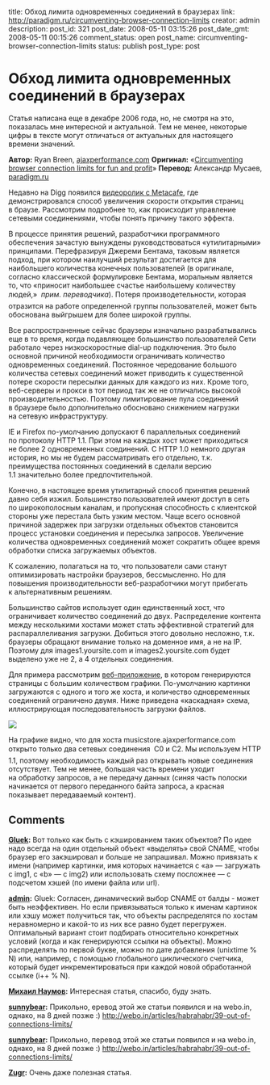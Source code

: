title: Обход лимита одновременных соединений в браузерах
link: http://paradigm.ru/circumventing-browser-connection-limits
creator: admin
description: 
post_id: 321
post_date: 2008-05-11 03:15:26
post_date_gmt: 2008-05-11 00:15:26
comment_status: open
post_name: circumventing-browser-connection-limits
status: publish
post_type: post

# Обход лимита одновременных соединений в браузерах

Статья написана еще в декабре 2006 года, но, не смотря на это, показалась мне интересной и актуальной. Тем не менее, некоторые цифры в тексте могут отличаться от актуальных для настоящего времени значений.

**Автор:** Ryan Breen, [ajaxperformance.com](http://ajaxperformance.com/) **Оригинал:** «[Circumventing browser connection limits for fun and profit](http://b23.ru/pxk)» **Перевод:** Александр Мусаев, [paradigm.ru]()

Недавно на Digg появился [видеоролик с Metacafe](http://b23.ru/puf), где демонстрировался способ увеличения скорости открытия страниц в браузе. Рассмотрим подробнее то, как происходит управление сетевыми соединениями, чтобы понять причину такого эффекта.

В процессе принятия решений, разработчики программного обеспечения зачастую вынуждены руководствоваться «утилитарными» принципами. Перефразируя Джереми Бентама, таковым является подход, при котором наилучший результат достигается для наибольшего количества конечных пользователей (в оригинале, согласно классической формулировке Бентама, моральным является то, что «приносит наибольшее счастье наибольшему количеству людей,»  _прим. переводчика_). Потеря производетельности, которая отразится на работе определенной группы пользователей, может быть обоснована выйгрышем для более широкой группы.

Все распространенные сейчас браузеры изначально разрабатывались еще в то время, когда подавляющее большинство пользователей Сети работало через низкоскоростные dial-up подключения. Это было основной причиной необходимости ограничивать количество одновременных соединений. Постоянное чередование большого количества сетевых соединений может приводить к существенной потере скорости пересылки данных для каждого из них. Кроме того, веб-серверы и прокси в тот период так же не отличались высокой производительностью. Поэтому лимитирование пула соединений в браузере было дополнительно обосновано снижением нагрузки на сетевую инфраструктуру.

IE и Firefox по-умолчанию допускают 6 параллельных соединений по протоколу HTTP 1.1. При этом на каждых хост может приходиться не более 2 одновременных соединений. С HTTP 1.0 немного другая история, но мы не будем рассматривать его отдельно, т.к. преимущества постоянных соединений в сделали версию 1.1 значительно более предпочтительной.

Конечно, в настоящее время утилитарный способ принятия решений давно себя изжил. Большинство пользователей имеют доступ в сеть по широкополосным каналам, и пропускная способность с клиентской стороны уже перестала быть узким местом. Чаще всего основной причиной задержек при загрузки отдельных объектов становится процесс установки соединения и пересылка запросов. Увеличение количества одновременных соединений может сократить общее время обработки списка загружаемых объектов.

К сожалению, полагаться на то, что пользователи сами станут оптимизировать настройки браузеров, бессмысленно. Но для повышения производительности веб-разработчики могут прибегать к альтернативным решениям.

Большинство сайтов использует один единственный хост, что ограничивает количество соединений до двух. Распределение контента между несколькими хостами может стать эффективной стратегий для распараллеливания загрузки. Добиться этого довольно несложно, т.к. браузеры обращают внимание только на доменное имя, а не на IP. Поэтому для images1.yoursite.com и images2.yoursite.com будет выделено уже не 2, а 4 отдельных соединения. 

Для примера рассмотрим [веб-приложение](http://musicstore.ajaxperformance.com/), в котором генерируются страницы с большим количеством графики. По-умолчанию картинки загружаются с одного и того же хоста, и количество одновременных соединений ограничено двумя. Ниже приведена «каскадная» схема, иллюстрирующая последовательность загрузки файлов.

[![](/;-\)/2008/05/00two_conn_waterfall_small.png)](http://b23.ru/pui)

На графике видно, что для хоста musicstore.ajaxperformance.com открыто только два сетевых соединения  C0 и С2. Мы используем HTTP 1.1, поэтому необходимость каждый раз открывать новые соединения отсутствует. Тем не менее, большая часть времени уходит на обработку запросов, а не передачу данных (синяя часть полоски начинается от первого переданного байта запроса, а красная показывает передаваемый контент).

## Comments

**[Gluek](#732 "2008-05-11 14:39:53"):** Вот только как быть с кэшированием таких объектов? По идее надо всегда на один отдельный объект «выделять» свой CNAME, чтобы браузер его закэшировал и больше не запрашивал. Можно привязать к имени (например картинки, имя которых начинается с «a» — загружать с img1, с «b» — с img2) или использовать схему посложнее — с подсчетом хэшей (по имени файла или url).

**[admin](#733 "2008-05-11 15:47:16"):** Gluek: Согласен, динамический выбор CNAME от балды - может быть неэффективен. Но если привязываться только к именам картинок или хэшу может получиться так, что объекты распределятся по хостам неравномерно и какой-то из них все равно будет перегружен. Оптимальный вариант стоит подбирать относительно конкретных условий (когда и как генерируются ссылки на объекты). Можно распределять по первой букве, можно по дате добавления (unixtime % N) или, например, с помощью глобального циклического счетчика, который будет инкрементироваться при каждой новой обработанной ссылке (i++ % N).

**[Михаил Наумов](#987 "2008-06-06 16:26:50"):** Интересная статья, спасибо, буду знать.

**[sunnybear](#3580 "2008-10-19 10:03:31"):** Прикольно, еревод этой же статьи появился и на webo.in, однако, на 8 дней позже :) http://webo.in/articles/habrahabr/39-out-of-connections-limits/

**[sunnybear](#3581 "2008-10-19 10:12:29"):** Прикольно, перевод этой же статьи появился и на webo.in, однако, на 8 дней позже :) http://webo.in/articles/habrahabr/39-out-of-connections-limits/

**[Zugr](#61268 "2011-12-07 10:17:58"):** Очень даже полезная статья.

